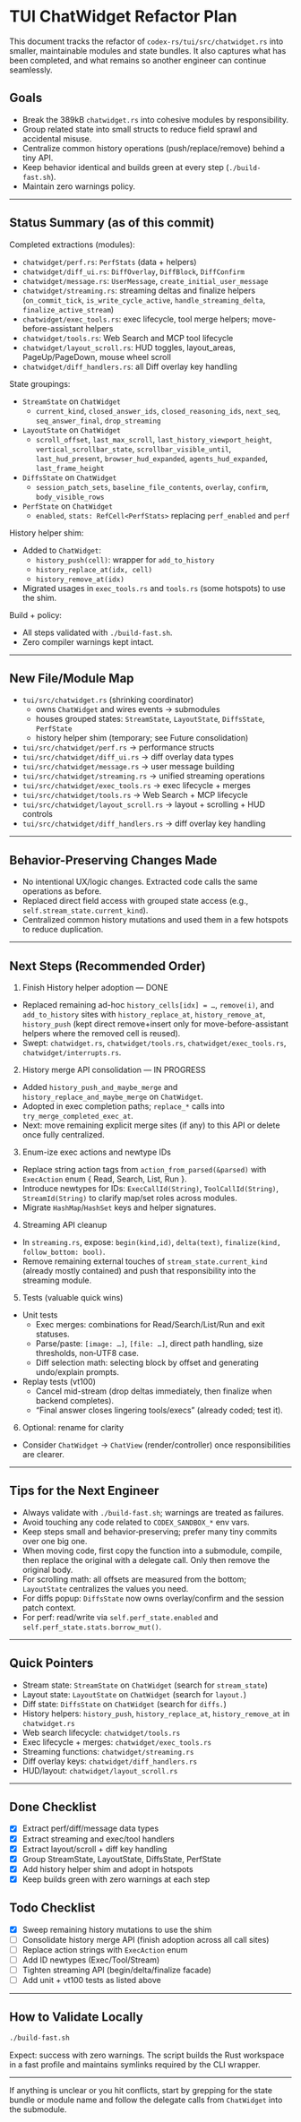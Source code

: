
# TUI ChatWidget Refactor Plan

This document tracks the refactor of `codex-rs/tui/src/chatwidget.rs` into smaller, maintainable modules and state bundles. It also captures what has been completed, and what remains so another engineer can continue seamlessly.

## Goals

- Break the 389kB `chatwidget.rs` into cohesive modules by responsibility.
- Group related state into small structs to reduce field sprawl and accidental misuse.
- Centralize common history operations (push/replace/remove) behind a tiny API.
- Keep behavior identical and builds green at every step (`./build-fast.sh`).
- Maintain zero warnings policy.

---

## Status Summary (as of this commit)

Completed extractions (modules):
- `chatwidget/perf.rs`: `PerfStats` (data + helpers)
- `chatwidget/diff_ui.rs`: `DiffOverlay`, `DiffBlock`, `DiffConfirm`
- `chatwidget/message.rs`: `UserMessage`, `create_initial_user_message`
- `chatwidget/streaming.rs`: streaming deltas and finalize helpers (`on_commit_tick`, `is_write_cycle_active`, `handle_streaming_delta`, `finalize_active_stream`)
- `chatwidget/exec_tools.rs`: exec lifecycle, tool merge helpers; move-before-assistant helpers
- `chatwidget/tools.rs`: Web Search and MCP tool lifecycle
- `chatwidget/layout_scroll.rs`: HUD toggles, layout_areas, PageUp/PageDown, mouse wheel scroll
- `chatwidget/diff_handlers.rs`: all Diff overlay key handling

State groupings:
- `StreamState` on `ChatWidget`
  - `current_kind`, `closed_answer_ids`, `closed_reasoning_ids`, `next_seq`, `seq_answer_final`, `drop_streaming`
- `LayoutState` on `ChatWidget`
  - `scroll_offset`, `last_max_scroll`, `last_history_viewport_height`, `vertical_scrollbar_state`, `scrollbar_visible_until`, `last_hud_present`, `browser_hud_expanded`, `agents_hud_expanded`, `last_frame_height`
- `DiffsState` on `ChatWidget`
  - `session_patch_sets`, `baseline_file_contents`, `overlay`, `confirm`, `body_visible_rows`
- `PerfState` on `ChatWidget`
  - `enabled`, `stats: RefCell<PerfStats>` replacing `perf_enabled` and `perf`

History helper shim:
- Added to `ChatWidget`:
  - `history_push(cell)`: wrapper for `add_to_history`
  - `history_replace_at(idx, cell)`
  - `history_remove_at(idx)`
- Migrated usages in `exec_tools.rs` and `tools.rs` (some hotspots) to use the shim.

Build + policy:
- All steps validated with `./build-fast.sh`.
- Zero compiler warnings kept intact.

---

## New File/Module Map

- `tui/src/chatwidget.rs` (shrinking coordinator)
  - owns `ChatWidget` and wires events → submodules
  - houses grouped states: `StreamState`, `LayoutState`, `DiffsState`, `PerfState`
  - history helper shim (temporary; see Future consolidation)
- `tui/src/chatwidget/perf.rs` → performance structs
- `tui/src/chatwidget/diff_ui.rs` → diff overlay data types
- `tui/src/chatwidget/message.rs` → user message building
- `tui/src/chatwidget/streaming.rs` → unified streaming operations
- `tui/src/chatwidget/exec_tools.rs` → exec lifecycle + merges
- `tui/src/chatwidget/tools.rs` → Web Search + MCP lifecycle
- `tui/src/chatwidget/layout_scroll.rs` → layout + scrolling + HUD controls
- `tui/src/chatwidget/diff_handlers.rs` → diff overlay key handling

---

## Behavior-Preserving Changes Made

- No intentional UX/logic changes. Extracted code calls the same operations as before.
- Replaced direct field access with grouped state access (e.g., `self.stream_state.current_kind`).
- Centralized common history mutations and used them in a few hotspots to reduce duplication.

---

## Next Steps (Recommended Order)

1) Finish History helper adoption — DONE
- Replaced remaining ad-hoc `history_cells[idx] = …`, `remove(i)`, and `add_to_history` sites with `history_replace_at`, `history_remove_at`, `history_push` (kept direct remove+insert only for move-before-assistant helpers where the removed cell is reused).
- Swept: `chatwidget.rs`, `chatwidget/tools.rs`, `chatwidget/exec_tools.rs`, `chatwidget/interrupts.rs`.

2) History merge API consolidation — IN PROGRESS
- Added `history_push_and_maybe_merge` and `history_replace_and_maybe_merge` on `ChatWidget`.
- Adopted in exec completion paths; `replace_*` calls into `try_merge_completed_exec_at`.
- Next: move remaining explicit merge sites (if any) to this API or delete once fully centralized.

3) Enum-ize exec actions and newtype IDs
- Replace string action tags from `action_from_parsed(&parsed)` with `ExecAction` enum { Read, Search, List, Run }.
- Introduce newtypes for IDs: `ExecCallId(String)`, `ToolCallId(String)`, `StreamId(String)` to clarify map/set roles across modules.
- Migrate `HashMap`/`HashSet` keys and helper signatures.

4) Streaming API cleanup
- In `streaming.rs`, expose: `begin(kind,id)`, `delta(text)`, `finalize(kind, follow_bottom: bool)`.
- Remove remaining external touches of `stream_state.current_kind` (already mostly contained) and push that responsibility into the streaming module.

5) Tests (valuable quick wins)
- Unit tests
  - Exec merges: combinations for Read/Search/List/Run and exit statuses.
  - Parse/paste: `[image: …]`, `[file: …]`, direct path handling, size thresholds, non‑UTF8 case.
  - Diff selection math: selecting block by offset and generating undo/explain prompts.
- Replay tests (vt100)
  - Cancel mid-stream (drop deltas immediately, then finalize when backend completes).
  - “Final answer closes lingering tools/execs” (already coded; test it). 

6) Optional: rename for clarity
- Consider `ChatWidget` → `ChatView` (render/controller) once responsibilities are clearer.

---

## Tips for the Next Engineer

- Always validate with `./build-fast.sh`; warnings are treated as failures.
- Avoid touching any code related to `CODEX_SANDBOX_*` env vars.
- Keep steps small and behavior‑preserving; prefer many tiny commits over one big one.
- When moving code, first copy the function into a submodule, compile, then replace the original with a delegate call. Only then remove the original body.
- For scrolling math: all offsets are measured from the bottom; `LayoutState` centralizes the values you need.
- For diffs popup: `DiffsState` now owns overlay/confirm and the session patch context.
- For perf: read/write via `self.perf_state.enabled` and `self.perf_state.stats.borrow_mut()`.

---

## Quick Pointers

- Stream state: `StreamState` on `ChatWidget` (search for `stream_state`)
- Layout state: `LayoutState` on `ChatWidget` (search for `layout.`)
- Diff state: `DiffsState` on `ChatWidget` (search for `diffs.`)
- History helpers: `history_push`, `history_replace_at`, `history_remove_at` in `chatwidget.rs`
- Web search lifecycle: `chatwidget/tools.rs`
- Exec lifecycle + merges: `chatwidget/exec_tools.rs`
- Streaming functions: `chatwidget/streaming.rs`
- Diff overlay keys: `chatwidget/diff_handlers.rs`
- HUD/layout: `chatwidget/layout_scroll.rs`

---

## Done Checklist

- [x] Extract perf/diff/message data types
- [x] Extract streaming and exec/tool handlers
- [x] Extract layout/scroll + diff key handling
- [x] Group StreamState, LayoutState, DiffsState, PerfState
- [x] Add history helper shim and adopt in hotspots
- [x] Keep builds green with zero warnings at each step

## Todo Checklist

- [x] Sweep remaining history mutations to use the shim
- [ ] Consolidate history merge API (finish adoption across all call sites)
- [ ] Replace action strings with `ExecAction` enum
- [ ] Add ID newtypes (Exec/Tool/Stream)
- [ ] Tighten streaming API (begin/delta/finalize facade)
- [ ] Add unit + vt100 tests as listed above

---

## How to Validate Locally

```bash
./build-fast.sh
```

Expect: success with zero warnings. The script builds the Rust workspace in a fast profile and maintains symlinks required by the CLI wrapper.

---

If anything is unclear or you hit conflicts, start by grepping for the state bundle or module name and follow the delegate calls from `ChatWidget` into the submodule.
